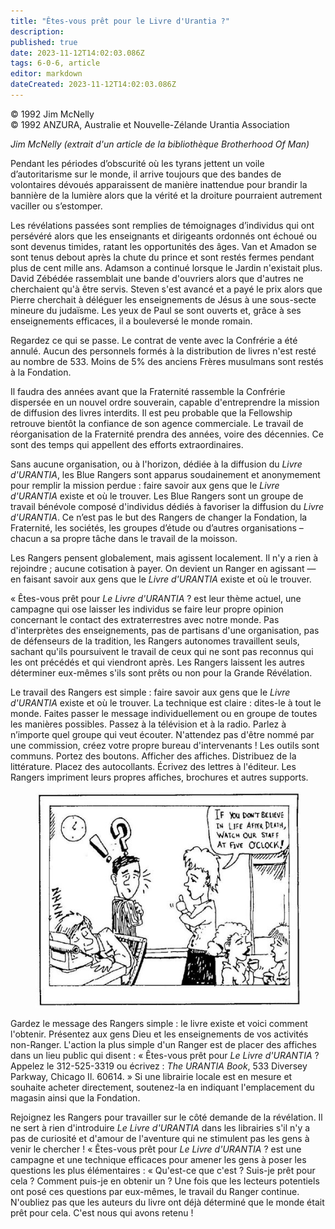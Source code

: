 ```yaml
---
title: "Êtes-vous prêt pour le Livre d'Urantia ?"
description: 
published: true
date: 2023-11-12T14:02:03.086Z
tags: 6-0-6, article
editor: markdown
dateCreated: 2023-11-12T14:02:03.086Z
---
```



<p class="v-card v-sheet theme--light grey lighten-3 px-2 py-1">© 1992 Jim McNelly<br>© 1992 ANZURA, Australie et Nouvelle-Zélande Urantia Association</p>


_Jim McNelly (extrait d'un article de la bibliothèque Brotherhood Of Man)_

Pendant les périodes d’obscurité où les tyrans jettent un voile d’autoritarisme sur le monde, il arrive toujours que des bandes de volontaires dévoués apparaissent de manière inattendue pour brandir la bannière de la lumière alors que la vérité et la droiture pourraient autrement vaciller ou s’estomper.

Les révélations passées sont remplies de témoignages d’individus qui ont persévéré alors que les enseignants et dirigeants ordonnés ont échoué ou sont devenus timides, ratant les opportunités des âges. Van et Amadon se sont tenus debout après la chute du prince et sont restés fermes pendant plus de cent mille ans. Adamson a continué lorsque le Jardin n'existait plus. David Zébédée rassemblait une bande d'ouvriers alors que d'autres ne cherchaient qu'à être servis. Steven s'est avancé et a payé le prix alors que Pierre cherchait à déléguer les enseignements de Jésus à une sous-secte mineure du judaïsme. Les yeux de Paul se sont ouverts et, grâce à ses enseignements efficaces, il a bouleversé le monde romain.

Regardez ce qui se passe. Le contrat de vente avec la Confrérie a été annulé. Aucun des personnels formés à la distribution de livres n'est resté au nombre de 533. Moins de 5\% des anciens Frères musulmans sont restés à la Fondation.

Il faudra des années avant que la Fraternité rassemble la Confrérie dispersée en un nouvel ordre souverain, capable d'entreprendre la mission de diffusion des livres interdits. Il est peu probable que la Fellowship retrouve bientôt la confiance de son agence commerciale. Le travail de réorganisation de la Fraternité prendra des années, voire des décennies. Ce sont des temps qui appellent des efforts extraordinaires.

Sans aucune organisation, ou à l'horizon, dédiée à la diffusion du _Livre d'URANTIA_, les Blue Rangers sont apparus soudainement et anonymement pour remplir la mission perdue : faire savoir aux gens que le _Livre d'URANTIA_ existe et où le trouver. Les Blue Rangers sont un groupe de travail bénévole composé d'individus dédiés à favoriser la diffusion du _Livre d'URANTIA_. Ce n’est pas le but des Rangers de changer la Fondation, la Fraternité, les sociétés, les groupes d’étude ou d’autres organisations – chacun a sa propre tâche dans le travail de la moisson.

Les Rangers pensent globalement, mais agissent localement. Il n'y a rien à rejoindre ; aucune cotisation à payer. On devient un Ranger en agissant — en faisant savoir aux gens que le _Livre d'URANTIA_ existe et où le trouver.

« Êtes-vous prêt pour _Le Livre d'URANTIA_ ? est leur thème actuel, une campagne qui ose laisser les individus se faire leur propre opinion concernant le contact des extraterrestres avec notre monde. Pas d'interprètes des enseignements, pas de partisans d'une organisation, pas de défenseurs de la tradition, les Rangers autonomes travaillent seuls, sachant qu'ils poursuivent le travail de ceux qui ne sont pas reconnus qui les ont précédés et qui viendront après. Les Rangers laissent les autres déterminer eux-mêmes s'ils sont prêts ou non pour la Grande Révélation.

Le travail des Rangers est simple : faire savoir aux gens que le _Livre d'URANTIA_ existe et où le trouver. La technique est claire : dites-le à tout le monde. Faites passer le message individuellement ou en groupe de toutes les manières possibles. Passez à la télévision et à la radio. Parlez à n’importe quel groupe qui veut écouter. N'attendez pas d'être nommé par une commission, créez votre propre bureau d'intervenants ! Les outils sont communs. Portez des boutons. Afficher des affiches. Distribuez de la littérature. Placez des autocollants. Écrivez des lettres à l'éditeur. Les Rangers impriment leurs propres affiches, brochures et autres supports.

<figure id="Figure_3" class="image urantiapedia" alt="cartoon">
<img src="/image/article/606/cartoon10.jpg">
</figure>

Gardez le message des Rangers simple : le livre existe et voici comment l'obtenir. Présentez aux gens Dieu et les enseignements de vos activités non-Ranger. L'action la plus simple d'un Ranger est de placer des affiches dans un lieu public qui disent : « Êtes-vous prêt pour _Le Livre d'URANTIA_ ? Appelez le 312-525-3319 ou écrivez : _The URANTIA Book_, 533 Diversey Parkway, Chicago Il. 60614. » Si une librairie locale est en mesure et souhaite acheter directement, soutenez-la en indiquant l'emplacement du magasin ainsi que la Fondation.

Rejoignez les Rangers pour travailler sur le côté demande de la révélation. Il ne sert à rien d'introduire _Le Livre d'URANTIA_ dans les librairies s'il n'y a pas de curiosité et d'amour de l'aventure qui ne stimulent pas les gens à venir le chercher ! « Êtes-vous prêt pour _Le Livre d'URANTIA_ ? est une campagne et une technique efficaces pour amener les gens à poser les questions les plus élémentaires : « Qu'est-ce que c'est ? Suis-je prêt pour cela ? Comment puis-je en obtenir un ? Une fois que les lecteurs potentiels ont posé ces questions par eux-mêmes, le travail du Ranger continue. N'oubliez pas que les auteurs du livre ont déjà déterminé que le monde était prêt pour cela. C'est nous qui avons retenu !

